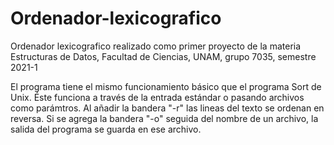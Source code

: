 # Ordenador-lexicografico
Ordenador lexicografico realizado como primer proyecto de la materia Estructuras de Datos, Facultad de Ciencias, UNAM, grupo 7035, semestre 2021-1

El programa tiene el mismo funcionamiento básico que el programa Sort de Unix. Éste funciona a través de la entrada estándar o pasando archivos como parámtros. Al añadir la bandera "-r" las lineas del texto se ordenan en reversa. Si se agrega la bandera "-o" seguida del nombre de un archivo, la salida del programa se guarda en ese archivo.
